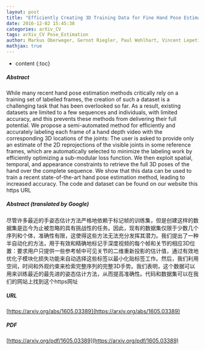 ```yaml
---
layout: post
title: "Efficiently Creating 3D Training Data for Fine Hand Pose Estimation"
date: 2016-12-02 15:45:38
categories: arXiv_CV
tags: arXiv_CV Pose_Estimation
author: Markus Oberweger, Gernot Riegler, Paul Wohlhart, Vincent Lepetit
mathjax: true
---
```


* content
{:toc}

##### Abstract
While many recent hand pose estimation methods critically rely on a training set of labelled frames, the creation of such a dataset is a challenging task that has been overlooked so far. As a result, existing datasets are limited to a few sequences and individuals, with limited accuracy, and this prevents these methods from delivering their full potential. We propose a semi-automated method for efficiently and accurately labeling each frame of a hand depth video with the corresponding 3D locations of the joints: The user is asked to provide only an estimate of the 2D reprojections of the visible joints in some reference frames, which are automatically selected to minimize the labeling work by efficiently optimizing a sub-modular loss function. We then exploit spatial, temporal, and appearance constraints to retrieve the full 3D poses of the hand over the complete sequence. We show that this data can be used to train a recent state-of-the-art hand pose estimation method, leading to increased accuracy. The code and dataset can be found on our website this https URL

##### Abstract (translated by Google)
尽管许多最近的手姿态估计方法严格地依赖于标记帧的训练集，但是创建这样的数据集是迄今为止被忽略的具有挑战性的任务。因此，现有的数据集仅限于少数几个序列和个体，准确性有限，这使得这些方法无法充分发挥其潜力。我们提出了一种半自动化的方法，用于有效和精确地标记手深度视频的每个帧和关节的相应3D位置：要求用户只提供一些参考帧中可见关节的二维重新投影的估计值，通过有效地优化子模块化损失功能来自动选择这些标签以最小化贴标签工作。然后，我们利用空间，时间和外观约束来检索完整序列的完整3D手势。我们表明，这个数据可以用来训练最近的最先进的姿态估计方法，从而提高准确性。代码和数据集可以在我们的网站上找到这个https网址

##### URL
[https://arxiv.org/abs/1605.03389](https://arxiv.org/abs/1605.03389)

##### PDF
[https://arxiv.org/pdf/1605.03389](https://arxiv.org/pdf/1605.03389)

